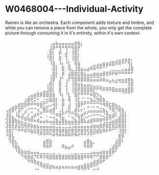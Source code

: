 # W0468004---Individual-Activity
Ramen is like an orchestra. Each component adds texture and timbre, and while you can remove a piece from the whole, 
you only get the complete picture through consuming it in it's entirety, within it's own context.

⠀⠀⠀⠀⠀⠀⠀⠀⠀⠀⠀⠀⠀⠀⢀⣤⣦⣤⣤⣤⣤⣤⣶⣶⡄⠀⠀⠀⠀⠀⠀⠀⠀⠀⠀⠀⠀⠀⠀⠀⠀
⠀⠀⠀⠀⠀⠀⠀⠀⠀⠀⠀⠀⠀⠀⣸⡿⠛⢻⠛⢻⠛⢻⣿⡟⠁⠀⠀⠀⠀⠀⠀⠀⠀⠀⠀⠀⠀⠀⠀⠀⠀
⠀⠀⠀⠀⠀⠀⠀⠀⠀⠀⠀⠀⠀⢀⣿⡇⠀⡿⠀⣼⠀⢸⣿⡅⠀⠀⠀⠀⠀⠀⠀⠀⠀⠀⠀⠀⠀⠀⠀⠀⠀
⠀⠀⠀⠀⠀⠀⠀⠀⠀⠀⠀⠀⠀⠘⣿⡇⠀⣿⠀⢹⠀⢸⣿⡇⠀⠀⠀⠀⠀⠀⠀⠀⠀⠀⠀⢀⣀⣠⣤⣤⡀
⠀⠀⠀⠀⠀⠀⠀⠀⠀⠀⠀⠀⠀⠀⠸⣿⡀⠸⡆⠘⣇⠀⢿⣷⠀⠀⠀⠀⣀⣠⣤⣶⣶⣾⣿⠿⠿⠛⠋⢻⡆
⠀⠀⠀⠀⠀⠀⠀⠀⠀⠀⠀⠀⠀⠀⠀⣿⡇⠀⣿⠀⢿⣄⣸⣿⣦⣤⣴⠿⠿⠛⠛⠉⠁⢀⣀⣀⣀⣄⣤⣼⣿
⠀⠀⠀⠀⠀⠀⠀⠀⠀⠀⠀⠀⠀⠀⢀⣿⡇⠀⡿⠀⣼⣿⣿⣯⣿⣦⣤⣤⣶⣶⣶⣿⢿⠿⠟⠿⠛⠛⠛⠛⠋
⠀⠀⠀⠀⠀⠀⠀⠀⠀⠀⠀⠀⠀⠀⢸⣿⠁⣸⠃⢠⡟⢻⣿⣿⣿⣿⣿⣭⣭⣭⣵⣶⣤⣀⣄⣠⣤⣤⣴⣶⣦
⠀⠀⠀⠀⠀⠀⠀⠀⠀⠀⠀⠀⠀⢠⣿⡇⠀⣿⠀⣸⠀⢸⣿⣶⣦⣤⣤⣄⣀⣀⣀⠀⠀⠉⠈⠉⠈⠉⠉⢽⣿
⠀⠀⠀⠀⠀⠀⠀⠀⠀⠀⠀⠀⣀⣸⣿⡇⠀⣿⠀⢸⠀⢸⣿⡿⣿⣿⣿⣿⡟⠛⠻⠿⠿⠿⣿⣶⣶⣶⣶⣿⣿
⠀⠀⠀⠀⠀⠀⠀⢀⣤⣶⣿⡿⣿⣿⣿⣷⠀⠹⡆⠘⣇⠈⣿⡟⠛⠛⠛⠾⣿⡳⣄⠀⠀⠀⠀⠀⠀⠈⠉⠉⠁
⠀⠀⠀⠀⠀⠀⣰⣿⢟⡭⠒⢀⣐⣲⣿⣿⡇⠀⣷⠀⢿⠀⢸⣏⣈⣁⣉⣳⣬⣻⣿⣷⣀⠀⠀⠀⠀⠀⠀⠀⠀
⠀⠀⣀⣤⣾⣿⡿⠟⠛⠛⠿⣿⣋⣡⠤⢺⡇⠀⡿⠀⣼⠀⢸⣿⠟⠋⣉⢉⡉⣉⠙⠻⢿⣯⣿⣦⣄⠀⠀⠀⠀
⢠⣾⡿⢋⣽⠋⣠⠊⣉⠉⢲⣈⣿⣧⣶⣿⠁⢠⣇⣠⣯⣀⣾⠧⠖⣁⣠⣤⣤⣤⣭⣷⣄⠙⢿⡙⢿⣷⡀⠀⠀
⢸⣿⣄⠸⣧⣼⣁⡎⣠⡾⠛⣉⠀⠄⣈⣉⠻⢿⣋⠁⠌⣉⠻⣧⡾⢋⡡⠔⠒⠒⠢⢌⣻⣶⣾⠇⣸⣿⡇⠀⠀
⣹⣿⣿⣷⣦⣍⣛⠻⠿⠶⢾⣤⣤⣦⣤⣬⣷⣬⣿⣦⣤⣬⣷⣼⣿⣧⣴⣾⠿⠿⠿⢛⣛⣩⣴⣾⣿⣿⡇⠀⠀
⣸⣿⣟⡾⣽⣻⢿⡿⣷⣶⣦⣤⣤⣤⣬⣭⣉⣍⣉⣉⣩⣩⣭⣭⣤⣤⣤⣴⣶⣶⣿⡿⣿⣟⣿⣽⣿⣿⡇⠀⠀
⢸⣿⡍⠉⠛⠛⠿⠽⣷⣯⣿⣽⣻⣻⣟⢿⣻⢿⡿⣿⣟⣿⣻⢟⣿⣻⢯⣿⣽⣾⣷⠿⠗⠛⠉⠁⢸⣿⡇⠀⠀
⠘⣿⣧⠀⠀⠀⠀⠀⠀⠀⠈⠉⠉⠉⠉⠛⠙⠛⠛⠛⠛⠋⠛⠋⠉⠉⠉⠉⠁⠀⠀⠀⠀⠀⠀⠀⣿⡿⠀⠀⠀
⠀⠹⣿⣆⠀⠀⠀⠀⠀⠀⠀⠀⣴⣿⣷⠀⠀⠀⠀⠀⠀⠀⠀⠀⠀⣴⣿⣦⡀⠀⠀⠀⠀⠀⠀⣼⣿⠇⠀⠀⠀
⠀⠀⠹⣿⣆⠀⠀⠀⠀⠀⠀⠀⠻⠿⠟⠀⠀⠀⠿⣦⣤⠞⠀⠀⠀⠻⠿⠟⠀⠀⠀⠀⠀⢀⣼⣿⠋⠀⠀⠀⠀
⠀⠀⠀⠘⢿⣷⣶⣶⣤⣤⣤⣀⣀⣀⡀⣀⠀⡀⠀⠀⠀⡀⣀⡀⣀⣀⣀⣠⣤⣤⣴⣶⣶⣿⡿⠃⠀⠀⠀⠀⠀
⠀⠀⠀⠀⠀⠙⢿⣿⣾⡙⠯⠿⠽⢿⣿⣿⣿⣿⣿⣿⣿⣿⣿⣿⣿⠿⠿⠿⠙⢋⣿⣿⡿⠋⠀⠀⠀⠀⠀⠀⠀
⠀⠀⠀⠀⠀⠀⠀⠙⠻⢿⣶⣤⣀⣀⠀⠀⠀⠀⠀⠀⠀⠀⠀⠀⠀⣀⣀⣤⣾⣿⠿⠋⠀⠀⠀⠀⠀⠀⠀⠀⠀
⠀⠀⠀⠀⠀⠀⠀⠀⠀⢀⣈⠙⠻⠿⡿⠷⠶⡶⠶⠶⠶⠶⠶⣾⢿⣿⢿⠛⣉⣡⠀⠀⠀⠀⠀⠀⠀⠀⠀⠀⠀
